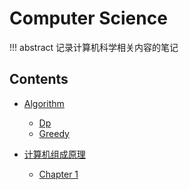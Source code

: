 # Computer Science
!!! abstract
    记录计算机科学相关内容的笔记

## Contents
+ [Algorithm](algorithm/index.md)
    + [Dp](algorithm/dp/index.md)
    + [Greedy](algorithm/greedy/index.md)

+ [计算机组成原理](ccp/index.md)
    + [Chapter 1](ccp/ch1.md)